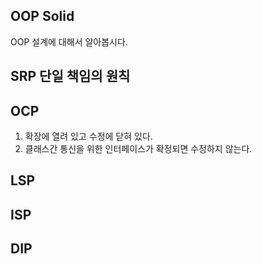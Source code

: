 ## OOP Solid
OOP 설계에 대해서 알아봅시다.

## SRP 단일 책임의 원칙

## OCP
1. 확장에 열려 있고 수정에 닫혀 있다.
2. 클래스간 통신을 위한 인터페이스가 확정되면 수정하지 않는다.
## LSP

## ISP

## DIP
